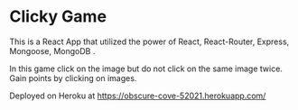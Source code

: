 # Clicky Game
This is a React App that utilized the power of React, React-Router, Express, Mongoose, MongoDB .

In this game click on the image but do not click on the same image twice.  Gain points by clicking on images.

Deployed on Heroku at 
https://obscure-cove-52021.herokuapp.com/
